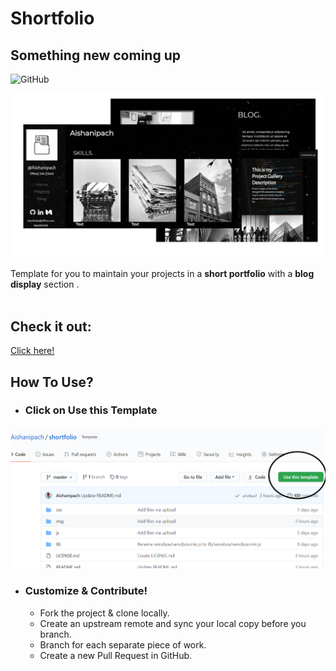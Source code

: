 # Shortfolio

<h2>Something new coming up </h2>

 ![GitHub](https://img.shields.io/github/license/imfunniee/fimbo.svg?style=popout-square) 

![Image of the website](https://github.com/Aishanipach/shortfolio/blob/master/img/readme.jpg)

Template for you to maintain your projects in a <b>short portfolio</b> with a <b>blog display</b> section .<br><br>

## Check it out:
[Click here!](https://aishanipach.github.io/shortfolio/)

## How To Use?

-  ### Click on Use this Template
![Image](https://github.com/Aishanipach/shortfolio/blob/master/Usethis.PNG)
  
  
 -  ### Customize & Contribute!
     - Fork the project & clone locally.
     - Create an upstream remote and sync your local copy before you branch.
     - Branch for each separate piece of work.
     - Create a new Pull Request in GitHub.
